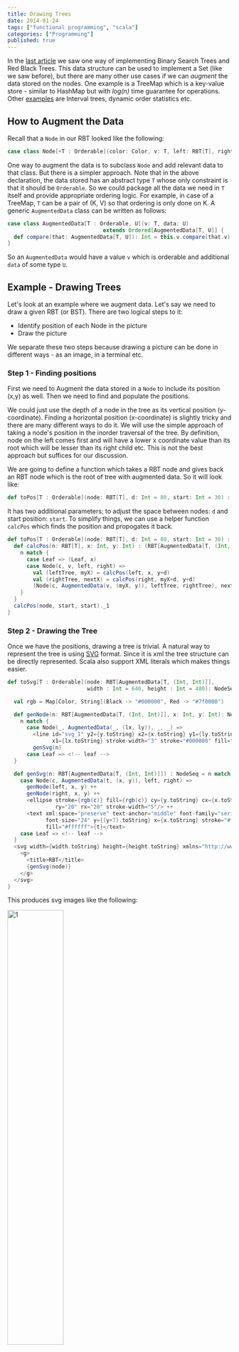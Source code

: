 ```yaml
---
title: Drawing Trees
date: 2014-01-24
tags: ["functional programming", "scala"]
categories: ["Programming"]
published: true
---
```


In the [last article](/posts/2014-01-20-functional-sets/) we saw one way of implementing Binary Search Trees and Red Black Trees. This data structure can be used to implement a Set (like we saw before), but there are many other use cases if we can *augment* the data stored on the nodes. One example is a TreeMap which is a key-value store - similar to HashMap but with *log(n)* time guarantee for operations. Other [examples](http://ocw.mit.edu/courses/electrical-engineering-and-computer-science/6-046j-introduction-to-algorithms-sma-5503-fall-2005/video-lectures/lecture-11-augmenting-data-structures-dynamic-order-statistics-interval-trees/lec11.pdf) are Interval trees, dynamic order statistics etc.

How to Augment the Data
-----------------------

Recall that a ``Node`` in our RBT looked like the following:

```scala
case class Node[+T : Orderable](color: Color, v: T, left: RBT[T], right: RBT[T])
```

One way to augment the data is to subclass ``Node`` and add relevant data to that class. But there is a simpler approach. Note that in the above declaration, the data stored has an abstract type ``T`` whose only constraint is that it should be ``Orderable``. So we could package all the data we need in ``T`` itself and provide appropriate ordering logic. For example, in case of a TreeMap, ``T`` can be a pair of (K, V) so that ordering is only done on K. A generic ``AugmentedData`` class can be written as follows:

```scala
case class AugmentedData[T : Orderable, U](v: T, data: U)
                              extends Ordered[AugmentedData[T, U]] {
  def compare(that: AugmentedData[T, U]): Int = this.v.compare(that.v)
}
```

So an ``AugmentedData`` would have a value ``v`` which is orderable and additional ``data`` of some type ``U``.

Example - Drawing Trees
-----------------------

Let's look at an example where we augment data. Let's say we need to draw a given RBT (or BST). There are two logical steps to it:

- Identify position of each Node in the picture
- Draw the picture

We separate these two steps because drawing a picture can be done in different ways - as an image, in a terminal etc.

### Step 1 - Finding positions

First we need to Augment the data stored in a ``Node`` to include its position (x,y) as well. Then we need to find and populate the positions.


We could just use the depth of a node in the tree as its vertical position (y-coordinate). Finding a horizontal position (x-coordinate) is slightly tricky and there are many different ways to do it. We will use the simple approach of taking a node's position in the inorder traversal of the tree. By definition, node on the left comes first and will have a lower x coordinate value than its root which will be lesser than its right child etc. This is not the best approach but suffices for our discussion.

We are going to define a function which takes a RBT node and gives back an RBT node which is the root of tree with augmented data. So it will look like:

```scala
def toPos[T : Orderable](node: RBT[T], d: Int = 80, start: Int = 30) : RBT[AugmentedData[T, (Int, Int)]] = ???
```

It has two additional parameters; to adjust the space between nodes: ``d`` and start position: ``start``. To simplify things, we can use a helper function ``calcPos`` which finds the position and propogates it back.

```scala
def toPos[T : Orderable](node: RBT[T], d: Int = 80, start: Int = 30) : RBT[AugmentedData[T, (Int, Int)]] = {
  def calcPos(n: RBT[T], x: Int, y: Int) : (RBT[AugmentedData[T, (Int, Int)]], Int) = {
    n match {
      case Leaf => (Leaf, x)
      case Node(c, v, left, right) =>
        val (leftTree, myX) = calcPos(left, x, y+d)
        val (rightTree, nextX) = calcPos(right, myX+d, y+d)
        (Node(c, AugmentedData(v, (myX, y)), leftTree, rightTree), nextX)
    }
  }
  calcPos(node, start, start)._1
}
```

### Step 2 - Drawing the Tree

Once we have the positions, drawing a tree is trivial. A natural way to represent the tree is using [SVG](http://en.wikipedia.org/wiki/Scalable_Vector_Graphics) format. Since it is xml the tree structure can be directly represented. Scala also support XML literals which makes things easier.

```scala
def toSvg[T : Orderable](node: RBT[AugmentedData[T, (Int, Int)]],
                         width : Int = 640, height : Int = 480): NodeSeq = {

  val rgb = Map[Color, String](Black -> "#000000", Red -> "#7f0000")

  def genNode(n: RBT[AugmentedData[T, (Int, Int)]], x: Int, y: Int): NodeSeq =
    n match {
      case Node(_, AugmentedData(_, (lx, ly)), _, _) =>
        <line id="svg_1" y2={y.toString} x2={x.toString} y1={ly.toString}
              x1={lx.toString} stroke-width="3" stroke="#000000" fill="none"/> ++
        genSvg(n)
      case Leaf => <!-- leaf -->
  }

  def genSvg(n: RBT[AugmentedData[T, (Int, Int)]]) : NodeSeq = n match {
    case Node(c, AugmentedData(t, (x, y)), left, right) =>
      genNode(left, x, y) ++
      genNode(right, x, y) ++
      <ellipse stroke={rgb(c)} fill={rgb(c)} cy={y.toString} cx={x.toString}
               ry="20" rx="20" stroke-width="5"/> ++
      <text xml:space="preserve" text-anchor="middle" font-family="serif"
            font-size="24" y={(y+7).toString} x={x.toString} stroke="#ffffff"
            fill="#ffffff">{t}</text>
    case Leaf => <!-- leaf -->
  }
  <svg width={width.toString} height={height.toString} xmlns="http://www.w3.org/2000/svg">
    <g>
      <title>RBT</title>
      {genSvg(node)}
    </g>
  </svg>
}
```

This produces svg images like the following:

<img src="/images/r.svg" alt="1" style="width: 50%; height: 50%"/>

See the complete code [here](https://github.com/amitdev/functional-ds/blob/master/src/main/scala/ds/SetUtil.scala).
